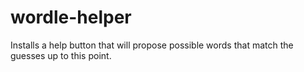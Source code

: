 # wordle-helper
Installs a help button that will propose possible words that match the guesses up to this point.
